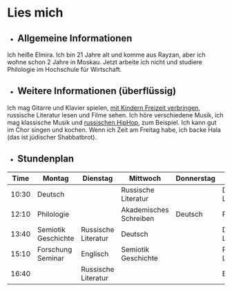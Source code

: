 # Lies mich
+ ## Allgemeine Informationen
Ich heiße Elmira. Ich bin 21 Jahre alt und komme aus Rayzan, aber ich wohne schon 2 Jahre in Moskau. Jetzt arbeite ich nicht und studiere Philologie im Hochschule für Wirtschaft. 
+ ## Weitere Informationen (überflüssig)
Ich mag Gitarre und Klavier spielen, [mit Kindern Freizeit verbringen](http://www.ccp.org.ru "Это Центр лечебной педагогики, в котором я занимаюсь игровой терапией с детьми"), russische Literatur lesen und Filme sehen. Ich höre verschiedene Musik, ich mag klassische Musik und [russischen HipHop](https://porno-rap.net "Помогаю с редакцией этого сайта о русском рэпе"), zum Beispiel. Ich kann gut im Chor singen und kochen. Wenn ich Zeit am Freitag habe, ich backe Hala (das ist jüdischer Shabbatbrot).
+ ## Stundenplan
Time | Montag | Dienstag | Mittwoch | Donnerstag | Freitag
--- | --- | --- | --- | --- | ---
10:30 | Deutsch | | Russische Literatur | | Digitale Lesbarkeit
12:10 | Philologie | | Akademisches Schreiben | Deutsch | Philologie
13:40 | Semiotik Geschichte | Russische Literatur | Deutsch | | Digitale Lesbarkeit
15:10 | Forschung Seminar | Englisch | Semiotik Geschichte | | Russische Literatur
16:40 | | Russische Literatur | | | Englisch

